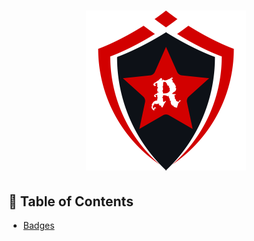 <h1 align="center">

<img height="256" src="https://raw.githubusercontent.com/Ragdata/media/master/logo/Ragdata-64.svg" alt="Ragdata's Workflow Templates" />

</h1>

<h2><a name="toc">📖 Table of Contents</a></h2>

* [Badges](badges.md)
